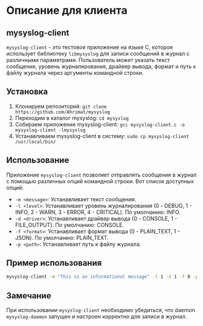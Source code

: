 # Описание для клиента
## mysyslog-client
`mysyslog-client` - это тестовое приложение на языке C, которое использует библиотеку `libmysyslog` для записи сообщений в журнал с различными параметрами. Пользователь может указать текст сообщения, уровень журналирования, драйвер вывода, формат и путь к файлу журнала через аргументы командной строки.

## Установка
1. Клонируем репозиторий: `git clone https://github.com/Ahrimat/mysyslog`
2. Переходим в каталог mysyslog: `cd mysyslog`
3. Собираем приложение mysyslog-client: `gcc mysyslog-client.c -o mysyslog-client -lmysyslog`
4. Устанавливаем mysyslog-client в систему: `sudo cp mysyslog-client /usr/local/bin/`

## Использование

Приложение `mysyslog-client` позволяет отправлять сообщения в журнал с помощью различных опций командной строки. Вот список доступных опций:

* `-m <message>`: Устанавливает текст сообщения.
* `-l <level>`: Устанавливает уровень журналирования (0 - DEBUG, 1 - INFO, 2 - WARN, 3 - ERROR, 4 - CRITICAL). По умолчанию: INFO.
* `-d <driver>`: Устанавливает драйвер вывода (0 - CONSOLE, 1 - FILE_OUTPUT). По умолчанию: CONSOLE.
* `-f <format>`: Устанавливает формат вывода (0 - PLAIN_TEXT, 1 - JSON). По умолчанию: PLAIN_TEXT.
* `-p <path>`: Устанавливает путь к файлу журнала.


## Пример использования

```bash
mysyslog-client -m "This is an informational message" -l 1 -d 1 -f 0 -p "/var/log/mysyslog.log"
```
## Замечание

При использовании `mysyslog-client` необходимо убедиться, что daemon `mysyslog-daemon` запущен и настроен корректно для записи в журнал.
